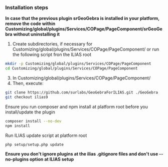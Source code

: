
### Installation steps

**In case that the previous plugin srGeoGebra is installed in your platform, remove the code within Customizing/global/plugins/Services/COPage/PageComponent/srGeoGebra without uninstalling it**

1. Create subdirectories, if necessary for Customizing/global/plugins/Services/COPage/PageComponent/ or run the following script fron the ILIAS root
   
```bash
mkdir -p Customizing/global/plugins/Services/COPage/PageComponent
cd Customizing/global/plugins/Services/COPage/PageComponent
```

3. In Customizing/global/plugins/Services/COPage/PageComponent/
4. Then, execute:

```bash
git clone https://github.com/surlabs/GeoGebraForILIAS.git ./GeoGebra
git checkout ilias9
```

Ensure you run composer and npm install at platform root before you install/update the plugin
```bash
composer install --no-dev
npm install
```

Run ILIAS update script at platform root
```bash
php setup/setup.php update
```
**Ensure you don't ignore plugins at the ilias .gitignore files and don't use --no-plugins option at ILIAS setup**

